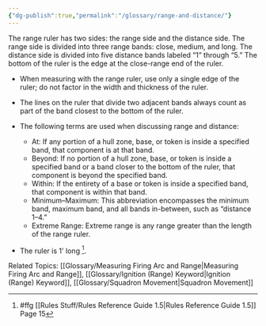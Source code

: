 ```yaml
---
{"dg-publish":true,"permalink":"/glossary/range-and-distance/"}
---
```


The range ruler has two sides: the range side and the distance side. The range side is divided into three range bands: close, medium, and long. The distance side is divided into five distance bands labeled “1” through “5.” The bottom of the ruler is the edge at the close-range end of the ruler.

- When measuring with the range ruler, use only a single edge of the ruler; do not factor in the width and thickness of the ruler.
- The lines on the ruler that divide two adjacent bands always count as part of the band closest to the bottom of the ruler.
- The following terms are used when discussing range and distance:
    - At: If any portion of a hull zone, base, or token is inside a specified band, that component is at that band.
    - Beyond: If no portion of a hull zone, base, or token is inside a specified band or a band closer to the bottom of the ruler, that component is beyond the specified band.
    - Within: If the entirety of a base or token is inside a specified band, that component is within that band.
    - Minimum–Maximum: This abbreviation encompasses the minimum band, maximum band, and all bands in-between, such as “distance 1–4.”
    - Extreme Range: Extreme range is any range greater than the length of the range ruler.

- The ruler is 1' long [^1].

Related Topics: [[Glossary/Measuring Firing Arc and Range\|Measuring Firing Arc and Range]], [[Glossary/Ignition (Range) Keyword\|Ignition (Range) Keyword]], [[Glossary/Squadron Movement\|Squadron Movement]]

[^1]: #ffg [[Rules Stuff/Rules Reference Guide 1.5\|Rules Reference Guide 1.5]] Page 15